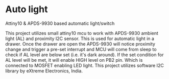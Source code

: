 # Auto light
Attiny10 &amp; APDS-9930 based automatic light/switch

This project utilizes small attiny10 mcu to work with APDS-9930 ambient light (AL) and proximity I2C sensor.
This is used for automatic light in a drawer. Once the drawer are open the APDS-9930 will notice proximity change 
and trigger a pre-set interrupt and MCU will come from sleep to check if AL level are below set (i.e. it's dark around).
If the set condition for AL level will be met, it will enable HIGH level on PB2 pin. Which is connected to MOSFET enabling 
LED light.
This project utilizes software I2C library by eXtreme Electronics, India.
